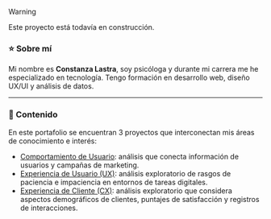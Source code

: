 > [!WARNING]
> Este proyecto está todavía en construcción.


### ⭐️ Sobre mí
Mi nombre es **Constanza Lastra**, soy psicóloga y durante mi carrera me he especializado en tecnología.  Tengo formación en desarrollo web, diseño UX/UI y análisis de datos.

---

### 📁 Contenido
En este portafolio se encuentran 3 proyectos que interconectan mis áreas de conocimiento e interés:

- [Comportamiento de Usuario](/Comportamiento-de-Usuario): análisis que conecta información de usuarios y campañas de marketing.
- [Experiencia de Usuario (UX)](/Experiencia-de-Usuario): análisis exploratorio de rasgos de paciencia e impaciencia en entornos de tareas digitales.
- [Experiencia de Cliente (CX)](/Experiencia-de-Cliente): análisis exploratorio que considera aspectos demográficos de clientes, puntajes de satisfacción y registros de interacciones.
